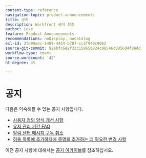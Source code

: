 ```yaml
---
content-type: reference
navigation-topic: product-announcements
title: 공지
description: Workfront 공지 참조
author: Luke
feature: Product Announcements
recommendations: noDisplay, noCatalog
exl-id: 3fe99aec-1489-4434-b787-cc3f940c9062
source-git-commit: 92ebfc6e2f33c15865b824c99546c8856d4f8edd
workflow-type: tm+mt
source-wordcount: '42'
ht-degree: 4%

---
```


# 공지

다음은 익숙해질 수 있는 공지 사항입니다.

* [사용자 정의 양식 개선 사항](../../product-announcements/announcements/custom-form-enhancements.md)
* [유지 관리 기간 FAQ](../../product-announcements/announcements/maintenance-window-faq.md)
* [알림 센터 메시지 구독 취소](unsubscribe-from-ac-messages.md)
* [허용 목록에 추가하다에 증명을 추가하는 데 필요한 변경 사항](proofhq-domain-change-workfront.md)



이전 공지 사항에 대해서는 [공지 아카이브](announcement-archive/announcement-archive.md)를 참조하십시오.
